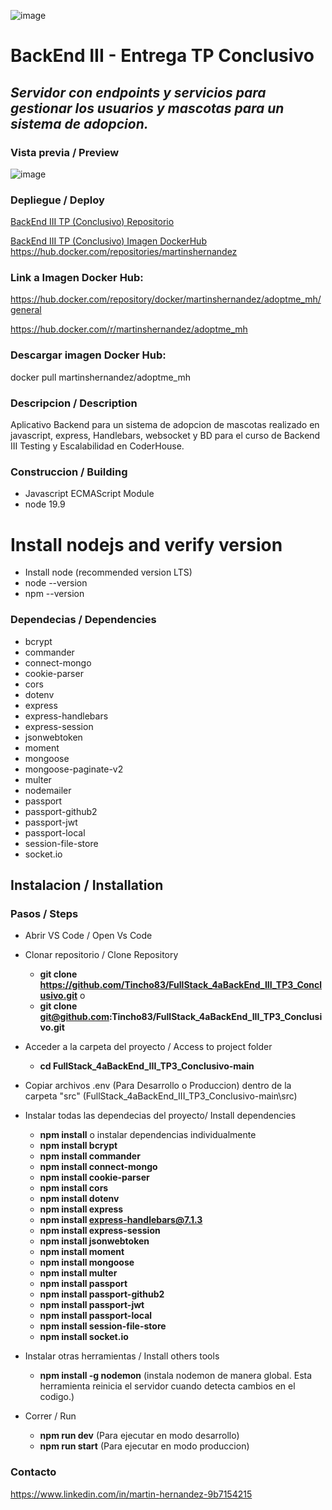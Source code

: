 ![image](/src/public/img/demo.PNG)
# BackEnd III - Entrega TP Conclusivo 
## _Servidor con endpoints y servicios para gestionar los usuarios y mascotas para un sistema de adopcion._  
  
### Vista previa / Preview
![image](/src/public/img/demo.gif)

### Depliegue / Deploy
[BackEnd III TP (Conclusivo) Repositorio](https://github.com/Tincho83/FullStack_4aBackEnd_III_TP3_Conclusivo)

[BackEnd III TP (Conclusivo) Imagen DockerHub](https://hub.docker.com/repositories/martinshernandez) https://hub.docker.com/repositories/martinshernandez

### Link a Imagen Docker Hub:
https://hub.docker.com/repository/docker/martinshernandez/adoptme_mh/general

https://hub.docker.com/r/martinshernandez/adoptme_mh


### Descargar imagen Docker Hub:
docker pull martinshernandez/adoptme_mh

### Descripcion / Description
Aplicativo Backend para un sistema de adopcion de mascotas realizado en javascript, express, Handlebars, websocket y BD para el curso de Backend III Testing y Escalabilidad en CoderHouse.  


### Construccion / Building
-  Javascript ECMAScript Module
-  node 19.9

# Install nodejs and verify version
   - Install node (recommended version LTS)
   - node --version
   - npm --version

### Dependecias / Dependencies
-  bcrypt
-  commander
-  connect-mongo
-  cookie-parser
-  cors
-  dotenv
-  express
-  express-handlebars
-  express-session
-  jsonwebtoken
-  moment
-  mongoose
-  mongoose-paginate-v2
-  multer
-  nodemailer
-  passport
-  passport-github2
-  passport-jwt
-  passport-local
-  session-file-store
-  socket.io

## Instalacion / Installation
### Pasos / Steps
- Abrir VS Code / Open Vs Code
- Clonar repositorio / Clone Repository
   -  **git clone https://github.com/Tincho83/FullStack_4aBackEnd_III_TP3_Conclusivo.git**
   o  
   -  **git clone git@github.com:Tincho83/FullStack_4aBackEnd_III_TP3_Conclusivo.git** 

- Acceder a la carpeta del proyecto / Access to project folder
   - **cd FullStack_4aBackEnd_III_TP3_Conclusivo-main**

- Copiar archivos .env (Para Desarrollo o Produccion) dentro de la carpeta "src" (FullStack_4aBackEnd_III_TP3_Conclusivo-main\src)

- Instalar todas las dependecias del proyecto/ Install dependencies
   - **npm install**
   o instalar dependencias individualmente
   - **npm install bcrypt**
   - **npm install commander**
   - **npm install connect-mongo**
   - **npm install cookie-parser**
   - **npm install cors**
   - **npm install dotenv**
   - **npm install express**
   - **npm install express-handlebars@7.1.3**
   - **npm install express-session**
   - **npm install jsonwebtoken**
   - **npm install moment**
   - **npm install mongoose**
   - **npm install multer**
   - **npm install passport**
   - **npm install passport-github2**
   - **npm install passport-jwt**
   - **npm install passport-local**
   - **npm install session-file-store**
   - **npm install socket.io**

   
- Instalar otras herramientas / Install others tools
   - **npm install -g nodemon** (instala nodemon de manera global. Esta herramienta reinicia el servidor cuando detecta cambios en el codigo.)
   
- Correr / Run
   - **npm run dev** (Para ejecutar en modo desarrollo)
   - **npm run start** (Para ejecutar en modo produccion)


### Contacto
https://www.linkedin.com/in/martin-hernandez-9b7154215
